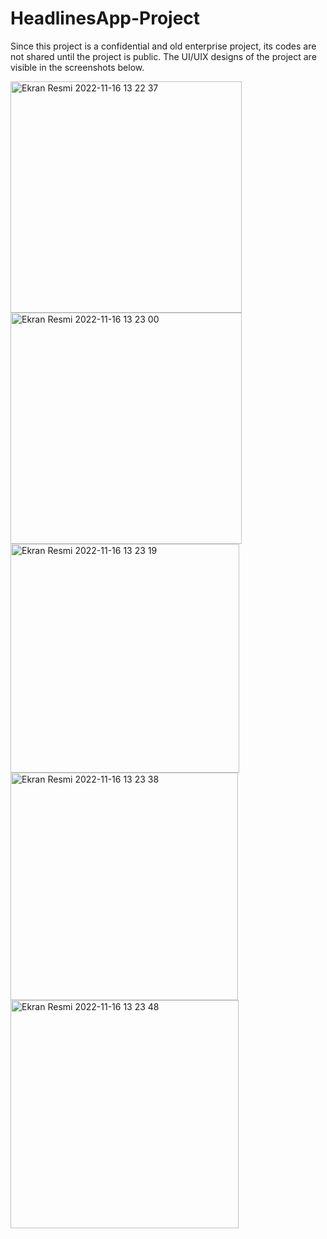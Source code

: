 # HeadlinesApp-Project
Since this project is a confidential and old enterprise project, its codes are not shared until the project is public. The UI/UIX designs of the project are visible in the screenshots below.
<p>
<img width="370" alt="Ekran Resmi 2022-11-16 13 22 37" src="https://user-images.githubusercontent.com/72749463/202155363-e6b26695-dfdb-469b-8cec-d701a54b44a0.png">
<img width="370" alt="Ekran Resmi 2022-11-16 13 23 00" src="https://user-images.githubusercontent.com/72749463/202155372-ec4a333b-96e9-4718-844c-1a1b8f7b2ca6.png">
<img width="366" alt="Ekran Resmi 2022-11-16 13 23 19" src="https://user-images.githubusercontent.com/72749463/202155381-b6bb3bcd-18b0-4866-b23f-aa535864ece4.png">
<img width="364" alt="Ekran Resmi 2022-11-16 13 23 38" src="https://user-images.githubusercontent.com/72749463/202155391-14efd5bc-dda0-4ee0-a6a8-ba5d6ead8910.png">
<img width="365" alt="Ekran Resmi 2022-11-16 13 23 48" src="https://user-images.githubusercontent.com/72749463/202155395-3052c56d-05d7-4bde-b7b3-9678f64c0f44.png">
</p>
